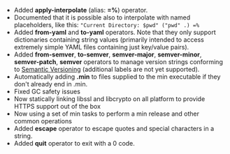 * Added **apply-interpolate** (alias: **=%**) operator.
* Documented that it is possible also to interpolate with named placeholders, like this: `"Current Directory: $pwd" ("pwd" .) =%`
* Added **from-yaml** and **to-yaml** operators. Note that they only support dictionaries containing string values (primarily intended to access extremely simple YAML files containing just key/value pairs).
* Added **from-semver**, **to-semver**, **semver-major**, **semver-minor**, **semver-patch**, **semver** operators to manage version strings conforming to [Semantic Versioning](https://semver.org/) (additional labels are not yet supported).
* Automatically adding **.min** to files supplied to the min executable if they don't already end in .min.
* Fixed GC safety issues
* Now statically linking libssl and libcrypto on all platform to provide HTTPS support out of the box
* Now using a set of min tasks to perform a min release and other common operations
* Added **escape** operator to escape quotes and special characters in a string.
* Added **quit** operator to exit with a 0 code.
